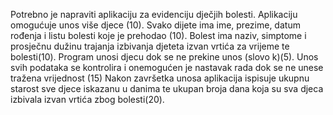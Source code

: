 Potrebno je napraviti aplikaciju za evidenciju dječjih bolesti. Aplikaciju omogućuje unos više djece (10). Svako dijete ima ime, prezime, datum rođenja i listu bolesti koje je prehodao (10). Bolest ima naziv, simptome i prosječnu dužinu trajanja izbivanja djeteta izvan vrtića za vrijeme te bolesti(10). Program unosi djecu dok se ne prekine unos (slovo k)(5). Unos svih podataka se kontrolira i onemogućen je nastavak rada dok se ne unese tražena vrijednost (15) Nakon završetka unosa aplikacija ispisuje ukupnu starost sve djece iskazanu u danima te ukupan broja dana koja su sva djeca izbivala izvan vrtića zbog bolesti(20).
